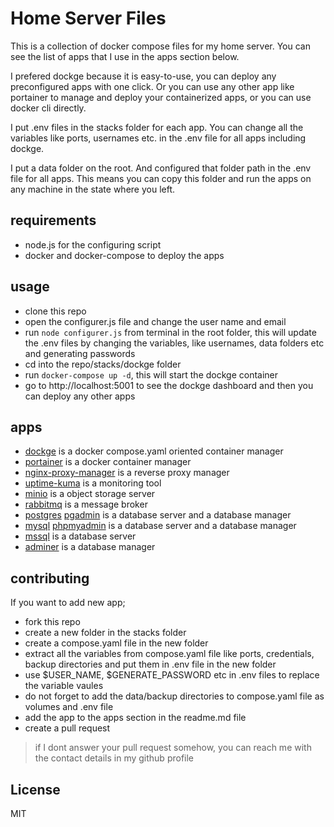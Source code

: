 # Home Server Files

This is a collection of docker compose files for my home server. You can see the list of apps that I use in the apps section below.

I prefered dockge because it is easy-to-use, you can deploy any preconfigured apps with one click. Or you can use any other app like portainer to manage and deploy your containerized apps, or you can use docker cli directly.

I put .env files in the stacks folder for each app. You can change all the variables like ports, usernames etc. in the .env file for all apps including dockge. 

I put a data folder on the root. And configured that folder path in the .env file for all apps. This means you can copy this folder and run the apps on any machine in the state where you left.

## requirements
- node.js for the configuring script
- docker and docker-compose to deploy the apps

## usage
- clone this repo
- open the configurer.js file and change the user name and email
- run `node configurer.js` from terminal in the root folder, this will update the .env files by changing the variables, like usernames, data folders etc and generating passwords
- cd into the repo/stacks/dockge folder
- run `docker-compose up -d`, this will start the dockge container 
- go to http://localhost:5001 to see the dockge dashboard and then you can deploy any other apps

## apps
- [dockge](https://github.com/louislam/dockge) is a docker compose.yaml oriented container manager
- [portainer](https://www.portainer.io/) is a docker container manager
- [nginx-proxy-manager](https://nginxproxymanager.com/guide/) is a reverse proxy manager
- [uptime-kuma](https://github.com/louislam/uptime-kuma) is a monitoring tool
- [minio](https://min.io/docs/minio/container/index.html) is a object storage server
- [rabbitmq](https://www.rabbitmq.com/) is a message broker 
- [postgres](https://www.postgresql.org/) [pgadmin](https://www.pgadmin.org/) is a database server and a database manager
- [mysql](https://www.mysql.com/) [phpmyadmin](https://www.phpmyadmin.net/) is a database server and a database manager
- [mssql](https://www.microsoft.com/en-us/sql-server) is a database server
- [adminer](https://www.adminer.org/) is a database manager

## contributing
If you want to add new app;

- fork this repo
- create a new folder in the stacks folder
- create a compose.yaml file in the new folder
- extract all the variables from compose.yaml file like ports, credentials, backup directories and put them in .env file in the new folder
- use $USER_NAME, $GENERATE_PASSWORD etc in .env files to replace the variable vaules
- do not forget to add the data/backup directories to compose.yaml file as volumes and .env file
- add the app to the apps section in the readme.md file
- create a pull request 

> if I dont answer your pull request somehow, you can reach me with the contact details in my github profile

## License
MIT

